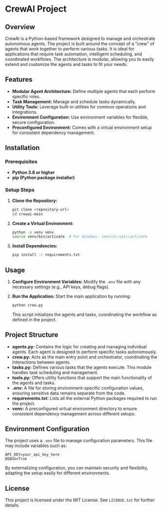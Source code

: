 # CrewAI Project

## Overview
CrewAI is a Python-based framework designed to manage and orchestrate autonomous agents. The project is built around the concept of a "crew" of agents that work together to perform various tasks. It is ideal for applications that require task automation, intelligent scheduling, and coordinated workflows. The architecture is modular, allowing you to easily extend and customize the agents and tasks to fit your needs.

## Features
- **Modular Agent Architecture:** Define multiple agents that each perform specific roles.
- **Task Management:** Manage and schedule tasks dynamically.
- **Utility Tools:** Leverage built-in utilities for common operations and integrations.
- **Environment Configuration:** Use environment variables for flexible, secure configuration.
- **Preconfigured Environment:** Comes with a virtual environment setup for consistent dependency management.

## Installation

### Prerequisites
- **Python 3.8 or higher**
- **pip (Python package installer)**

### Setup Steps
1. **Clone the Repository:**
   ```sh
   git clone <repository-url>
   cd crewai-main
   ```
2. **Create a Virtual Environment:**
   ```sh
   python -m venv venv
   source venv/bin/activate  # For Windows: venv\Scripts\activate
   ```
3. **Install Dependencies:**
   ```sh
   pip install -r requirements.txt
   ```

## Usage
1. **Configure Environment Variables:**
   Modify the `.env` file with any necessary settings (e.g., API keys, debug flags).
   
2. **Run the Application:**
   Start the main application by running:
   ```sh
   python crew.py
   ```
   This script initializes the agents and tasks, coordinating the workflow as defined in the project.

## Project Structure
- **agents.py:** Contains the logic for creating and managing individual agents. Each agent is designed to perform specific tasks autonomously.
- **crew.py:** Acts as the main entry point and orchestrator, coordinating the interactions between agents.
- **tasks.py:** Defines various tasks that the agents execute. This module handles task scheduling and management.
- **tools.py:** Offers utility functions that support the main functionality of the agents and tasks.
- **.env:** A file for storing environment-specific configuration values, ensuring sensitive data remains separate from the code.
- **requirements.txt:** Lists all the external Python packages required to run the project.
- **venv:** A preconfigured virtual environment directory to ensure consistent dependency management across different setups.

## Environment Configuration
The project uses a `.env` file to manage configuration parameters. This file may include variables such as:
```env
API_KEY=your_api_key_here
DEBUG=True
```
By externalizing configuration, you can maintain security and flexibility, adapting the setup easily for different environments.

## License
This project is licensed under the MIT License. See `LICENSE.txt` for further details.

